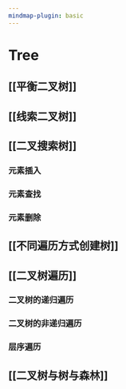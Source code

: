 ```yaml
---
mindmap-plugin: basic
---
```


# Tree

## [[平衡二叉树]]

## [[线索二叉树]]

## [[二叉搜索树]]

### 元素插入

### 元素查找

### 元素删除

## [[不同遍历方式创建树]]

## [[二叉树遍历]]

### 二叉树的递归遍历

### 二叉树的非递归遍历

### 层序遍历

## [[二叉树与树与森林]]